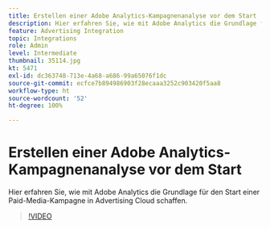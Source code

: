 ```yaml
---
title: Erstellen einer Adobe Analytics-Kampagnenanalyse vor dem Start
description: Hier erfahren Sie, wie mit Adobe Analytics die Grundlage für den Start einer Paid-Media-Kampagne in Advertising Cloud schaffen.
feature: Advertising Integration
topic: Integrations
role: Admin
level: Intermediate
thumbnail: 35114.jpg
kt: 5471
exl-id: dc363748-713e-4a68-a686-99a65076f1dc
source-git-commit: ecfce7b894986903f28ecaaa3252c903420f5aa8
workflow-type: ht
source-wordcount: '52'
ht-degree: 100%

---
```


# Erstellen einer Adobe Analytics-Kampagnenanalyse vor dem Start

Hier erfahren Sie, wie mit Adobe Analytics die Grundlage für den Start einer Paid-Media-Kampagne in Advertising Cloud schaffen.

>[!VIDEO](https://video.tv.adobe.com/v/35114/?quality=12&learn=on)
